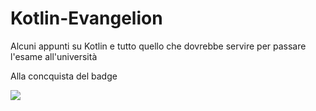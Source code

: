 # Kotlin-Evangelion
Alcuni appunti su Kotlin e tutto quello che dovrebbe servire per passare l'esame all'università

Alla concquista del badge

![](https://roadmap.sh/roadmaps/android/roadmap.svg)
